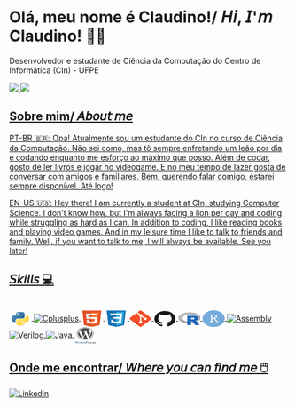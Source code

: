 

<h1 align='left'>
  Olá, meu nome é Claudino!/ 𝘏𝘪, 𝘐'𝘮 Claudino! 👨‍💻
</h1>

<p align='left'>
  Desenvolvedor e estudante de Ciência da Computação do Centro de Informática (CIn) - UFPE
</p>

<div style="display: inline_flex">
    <a href="https://github.com/Zeromil2">
    <img height = "160em" src="https://github-readme-stats.vercel.app/api?username=Zeromil2&show_icons=true&theme=dark"/>
    <img height = "160em" src="https://github-readme-stats.vercel.app/api/top-langs/?username=Zeromil2&show_icons=true&theme=dark&layout=compact"/>
  </div>


####

<h2>Sobre mim/ 𝘈𝘣𝘰𝘶𝘵 𝘮𝘦</h2>
<p>
  PT-BR 🇧🇷: Opa! Atualmente sou um estudante do CIn no curso de Ciência da Computação. Não sei como, mas tô sempre enfretando um leão por dia e codando enquanto me esforço ao máximo que posso. Além de codar, gosto de ler livros e jogar no videogame. E no meu tempo de lazer gosta de conversar com amigos e familiares. Bem, querendo falar comigo, estarei sempre disponível. Até logo!
</p>
<p> EN-US 🇺🇸: Hey there! I am currently a student at CIn, studying Computer Science. I don't know how, but I'm always facing a lion per day and coding while struggling as hard as I can. In addition to coding, I like reading books and playing video games. And in my leisure time I like to talk to friends and family. Well, if you want to talk to me, I will always be available. See you later!
</p>

<h2>𝘚𝘬𝘪𝘭𝘭𝘴 💻 </h2>
<p>
  <div style="display: inline_block"><br>
  <img align="center" alt="Python" height="30" width="40" src="https://raw.githubusercontent.com/devicons/devicon/master/icons/python/python-original.svg">
  <img align="center" alt="Cplusplus" height="30" width="40" src="https://raw.githubusercontent.com/isocpp/logos/64ef037049f87ac74875dbe72695e59118b52186/cpp_logo.svg">
  <img align="center" alt="HTML" height="30" width="40" src="https://raw.githubusercontent.com/devicons/devicon/master/icons/html5/html5-original.svg">
  <img align="center" alt="CSS" height="30" width="40" src="https://raw.githubusercontent.com/devicons/devicon/master/icons/css3/css3-original.svg">
  <img align="center" alt="Git" height="30" width="40" src="https://raw.githubusercontent.com/devicons/devicon/55609aa5bd817ff167afce0d965585c92040787a/icons/git/git-original.svg">
  <img align="center" alt="GitHub" height="30" width="40" src="https://raw.githubusercontent.com/devicons/devicon/55609aa5bd817ff167afce0d965585c92040787a/icons/github/github-original.svg">
  <img align="center" alt="R" height="30" width="40" src="https://raw.githubusercontent.com/devicons/devicon/55609aa5bd817ff167afce0d965585c92040787a/icons/r/r-original.svg">
  <img align="center" alt="RStudio" height="30" width="40" src="https://raw.githubusercontent.com/devicons/devicon/55609aa5bd817ff167afce0d965585c92040787a/icons/rstudio/rstudio-original.svg">
  <img align="center" alt="Assembly" height="30" width="40" src="https://www.svgrepo.com/show/373445/assembly.svg">
  <img align="center" alt="Verilog" height="30" width="40" src="https://encrypted-tbn0.gstatic.com/images?q=tbn:ANd9GcSdf3RJ-vlssN37alO5L2nwaG0U2FbrjWAQyDnxxuAK0Bfj_1W2_bejBTVthfxivMzMfi8&usqp=CAU">
  <img align="center" alt="Java" height="30" width="60" src="https://w7.pngwing.com/pngs/592/145/png-transparent-java-programming-language-programmer-computer-programming-logo-others-text-computer-program-programming-language.png">
  <img align="center" alt="Wordpress" height="30" width="40" src="https://raw.githubusercontent.com/devicons/devicon/55609aa5bd817ff167afce0d965585c92040787a/icons/wordpress/wordpress-original.svg">
</div>
</p>
<h2>Onde me encontrar/ 𝘞𝘩𝘦𝘳𝘦 𝘺𝘰𝘶 𝘤𝘢𝘯 𝘧𝘪𝘯𝘥 𝘮𝘦 🖱️</h2>
</a> <a href="https://www.linkedin.com/in/claudino-neto-8683a7204/" target="_blank"><img alt="Linkedin" src="https://img.shields.io/badge/linkedin-46a2f1.svg?&style=for-the-badge&logo=linkedin&logoColor=white" /></a>
</p>
